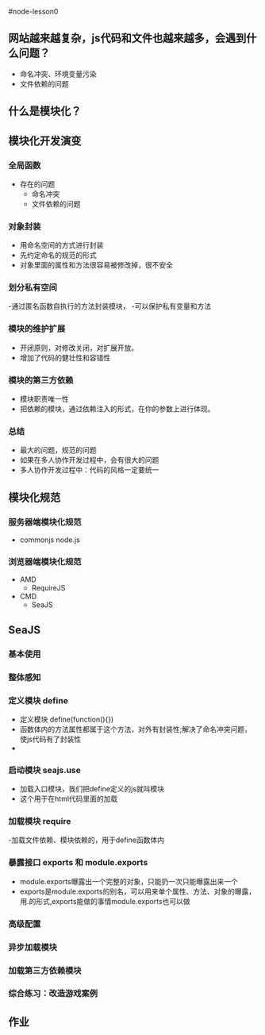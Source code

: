 #node-lesson0

## 网站越来越复杂，js代码和文件也越来越多，会遇到什么问题？
- 命名冲突、环境变量污染
- 文件依赖的问题

## 什么是模块化？

## 模块化开发演变

### 全局函数
- 存在的问题
  + 命名冲突
  + 文件依赖的问题

### 对象封装
- 用命名空间的方式进行封装
- 先约定命名的规范的形式
- 对象里面的属性和方法很容易被修改掉，很不安全

### 划分私有空间
-通过匿名函数自执行的方法封装模块，
-可以保护私有变量和方法

### 模块的维护扩展
- 开闭原则，对修改关闭，对扩展开放。
- 增加了代码的健壮性和容错性

### 模块的第三方依赖
- 模块职责唯一性
- 把依赖的模块，通过依赖注入的形式，在你的参数上进行体现。

### 总结

- 最大的问题，规范的问题
- 如果在多人协作开发过程中，会有很大的问题
- 多人协作开发过程中：代码的风格一定要统一

## 模块化规范

### 服务器端模块化规范
- commonjs node.js

### 浏览器端模块化规范
- AMD
    + RequireJS
- CMD
    + SeaJS

## SeaJS

### 基本使用

### 整体感知

### 定义模块 define
- 定义模块 define(function(){})
- 函数体内的方法属性都属于这个方法，对外有封装性;解决了命名冲突问题，使js代码有了封装性
- 
### 启动模块 seajs.use

- 加载入口模块，我们把define定义的js就叫模块
- 这个用于在html代码里面的加载

### 加载模块 require
-加载文件依赖、模块依赖的，用于define函数体内

### 暴露接口 exports 和 module.exports
- module.exports曝露出一个完整的对象，只能扔一次只能曝露出来一个
- exports是module.exports的别名，可以用来单个属性、方法、对象的曝露，用.的形式,exports能做的事情module.exports也可以做

### 高级配置

### 异步加载模块

### 加载第三方依赖模块

### 综合练习：改造游戏案例



## 作业
